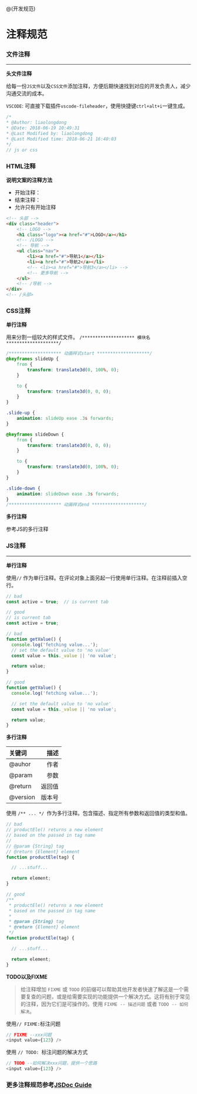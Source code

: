 @(开发规范)

# 注释规范

### 文件注释
***

 **头文件注释**
 
 给每一份`JS文件`以及`CSS文件`添加注释，方便后期快速找到对应的开发负责人，减少沟通交流的成本。
 
 `VSCODE`:  可直接下载插件`vscode-fileheader`，使用快捷键`ctrl+alt+i`一键生成。
 ```javascript
 /*
 * @Author: liaolongdong 
 * @Date: 2018-06-19 10:49:31 
 * @Last Modified by: liaolongdong
 * @Last Modified time: 2018-06-21 16:40:03
 */
// js or css
 ```

### HTML注释

**说明文案的注释方法**

- 开始注释：<!-- 注释文案 -->
- 结束注释：<!-- /注释文案 -->
- 允许只有开始注释

```html
<!-- 头部 -->
<div class="header">
    <!-- LOGO -->
    <h1 class="logo"><a href="#">LOGO</a></h1>
    <!-- /LOGO -->
    <!-- 导航 -->
    <ul class="nav">
        <li><a href="#">导航1</a></li>
        <li><a href="#">导航2</a></li>
        <!-- <li><a href="#">导航3</a></li> -->
        <!-- 更多导航 -->
    </ul>
    <!-- /导航 -->
</div>
<!-- /头部>
```

### CSS注释

 **单行注释**
 
 用来分割一组较大的样式文件。
 `/******************** 模块名 ********************/`
```css
/******************** 动画样式start ********************/
@keyframes slideUp {
    from {
        transform: translate3d(0, 100%, 0);
    }

    to {
        transform: translate3d(0, 0, 0);
    }
}

.slide-up {
    animation: slideUp ease .3s forwards;
}

@keyframes slideDown {
    from {
        transform: translate3d(0, 0, 0);
    }

    to {
        transform: translate3d(0, 100%, 0);
    }
}

.slide-down {
    animation: slideDown ease .3s forwards;
}
/******************** 动画样式end ********************/
```

**多行注释**

参考JS的多行注释

### JS注释
***

**单行注释**

使用`//` 作为单行注释。在评论对象上面另起一行使用单行注释。在注释前插入空行。
```js
// bad
const active = true;  // is current tab

// good
// is current tab
const active = true;

// bad
function getValue() {
  console.log('fetching value...');
  // set the default value to 'no value'
  const value = this._value || 'no value';

  return value;
}

// good
function getValue() {
  console.log('fetching value...');

  // set the default value to 'no value'
  const value = this._value || 'no value';

  return value;
}
```
**多行注释**

|   关键词	|  描述   |
| :-------- | ------:|
| @auhor    |  作者   |
| @param    |  参数   |
| @return   |  返回值 |
| @version  |  版本号 |


使用 `/** ... */ `作为多行注释。包含描述、指定所有参数和返回值的类型和值。
```js
// bad
// productEle() returns a new element
// based on the passed in tag name
//
// @param {String} tag
// @return {Element} element
function productEle(tag) {

  // ...stuff...

  return element;
}

// good
/**
 * productEle() returns a new element
 * based on the passed in tag name
 *
 * @param {String} tag
 * @return {Element} element
 */
function productEle(tag) {

  // ...stuff...

  return element;
}
```
**TODO以及FIXME**

> 给注释增加 `FIXME` 或 `TODO` 的前缀可以帮助其他开发者快速了解这是一个需要复查的问题，或是给需要实现的功能提供一个解决方式。这将有别于常见的注释，因为它们是可操作的。使用 `FIXME -- 描述问题` 或者 `TODO -- 如何解决`。

使用` // FIXME: `标注问题
```js
// FIXME --xxx问题
<input value={123} />
```

使用 `// TODO: `标注问题的解决方式
```js
// TODO --如何解决xxx问题，提供一个思路
<input value={123} />
```

### 更多注释规范参考[JSDoc Guide](http://yuri4ever.github.io/jsdoc/)
